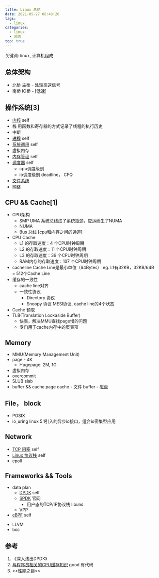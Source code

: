 ```yaml
---
title: Linux 总结
date: 2021-05-27 08:48:20
tags:
  - linux
categories:
  - linux  
  - 总结 
top: true   
---
```


<p></p>
<!-- more -->

关键词: linux, 计算机组成

## 总体架构
+ 北桥 
  主桥 - 处理高速信号 
+ 南桥
  IO桥 - [低速]

## 操作系统[3]  
+ [内核](../../../../2022/01/30/linuxKernel/) self
+ 栈
  用函数和寄存器的方式记录了线程的执行历史
+ 中断
+ [进程](../../../../2019/08/22/linuxProcess/) self
+ [系统调用](../../../../2022/01/30/linuxSystemCall/) self
+ 虚拟内存
+ [内存管理](../../../../2019/08/23/linuxMemory/) self
+ [调度器](../../../../2022/05/29/linuxSceduling/) self
  - cpu调度级别
  - io调度级别
    deadline， CFQ
+ [文件系统](../../../../2019/08/24/linuxFile/)
+ 网络

## CPU && Cache[1]
+ CPU架构
  - SMP UMA
    系统总线成了系统瓶颈，应运而生了NUMA
  - NUMA
  - Bus 总线
    [cpu和内存之间的通道]
+ CPU Cache
  - L1 的存取速度：4 个CPU时钟周期
  - L2 的存取速度：11 个CPU时钟周期
  - L3 的存取速度：39 个CPU时钟周期
  - RAM内存的存取速度：107 个CPU时钟周期
+ cacheline
  Cache Line是最小单位（64Bytes）
  eg. L1有32KB，32KB/64B = 512个Cache Line  
+ 缓存的一致性
  + cache line对齐
  + 一致性协议  
    - Directory 协议
    - Snoopy 协议 
     MESI协议, cache line的4个状态
+ Cache 预取    
+ TLB(Translation Lookaside Buffer)  
  - 快表，解决MMU查找page慢的问题
  - 专门用于cache内存中的页表项

## Memory
+ MMU(Memory Management Unit)
+ page - 4K
  - Hugepage: 2M, 1G
+ 虚拟内存
+ overcommit
+ SLUB slab
+ buffer && cache 
  page cache - 文件
  buffer - 磁盘

## File， block
+ POSIX
+ io_uring 
  linux 5.1引入的异步io接口，适合io密集型应用

## Network
+ [TCP 阻塞](../../../../2019/08/07/tcpUdpControlCongestion/) self
+ [Linux 协议栈](../../../../2022/01/30/linuxNetwork/)  self
+ epoll

## Frameworks && Tools
+ data plan 
  + [DPDK](../../../../2022/01/25/linuxDPDK/) self        
  + [SPDK](https://spdk.io/) 官网
    - 用户态的TCP/IP协议栈 libuns
  + VPP
+  [eBPF](../../../../2022/05/22/linux-eBPF/) self
  - LLVM
  - bcc  

## 参考
1. 《深入浅出DPDK》
2. [与程序员相关的CPU缓存知识](https://coolshell.cn/articles/20793.html) good 有代码
3. <<性能之巅>>




